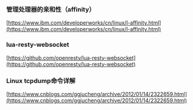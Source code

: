 

### 管理处理器的亲和性（affinity）
[https://www.ibm.com/developerworks/cn/linux/l-affinity.html](https://www.ibm.com/developerworks/cn/linux/l-affinity.html)

### lua-resty-websocket
[https://github.com/openresty/lua-resty-websocket](https://github.com/openresty/lua-resty-websocket)

### Linux tcpdump命令详解
[https://www.cnblogs.com/ggjucheng/archive/2012/01/14/2322659.html](https://www.cnblogs.com/ggjucheng/archive/2012/01/14/2322659.html)